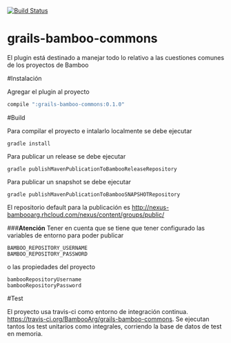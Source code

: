 [![Build Status](https://api.travis-ci.org/BambooArg/grails-bamboo-commons.svg?branch=master)](https://api.travis-ci.org/BambooArg/grails-bamboo-commons.svg?branch=master)

grails-bamboo-commons
=====================

El plugin está destinado a manejar todo lo relativo a las cuestiones comunes de los proyectos de Bamboo


#Instalación

Agregar el plugin al proyecto
```groovy
compile ":grails-bamboo-commons:0.1.0"
```

#Build

Para compilar el proyecto e intalarlo localmente se debe ejecutar

 ```script
gradle install
```

Para publicar un release se debe ejecutar

```script
gradle publishMavenPublicationToBambooReleaseRepository

```

Para publicar un snapshot se debe ejecutar

```script
gradle publishMavenPublicationToBambooSNAPSHOTRepository

```

El repositorio default para la publicación es http://nexus-bambooarg.rhcloud.com/nexus/content/groups/public/


###**Atención**
Tener en cuenta que se tiene que tener configurado las variables de entorno para poder publicar
```script
BAMBOO_REPOSITORY_USERNAME
BAMBOO_REPOSITORY_PASSWORD

```

o las propiedades del proyecto
```script
bambooRepositoryUsername
bambooRepositoryPassword

```

#Test

El proyecto usa travis-ci como entorno de integración continua. https://travis-ci.org/BambooArg/grails-bamboo-commons.
Se ejecutan tantos los test unitarios como integrales, corriendo la base de datos de test en memoria.

